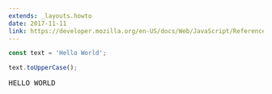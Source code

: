 ```yaml
---
extends: _layouts.howto
date: 2017-11-11
link: https://developer.mozilla.org/en-US/docs/Web/JavaScript/Reference/Global_Objects/String/toUpperCase
---
```



```javascript
const text = 'Hello World';

text.toUpperCase();
```

<pre class="output">HELLO WORLD</pre>
